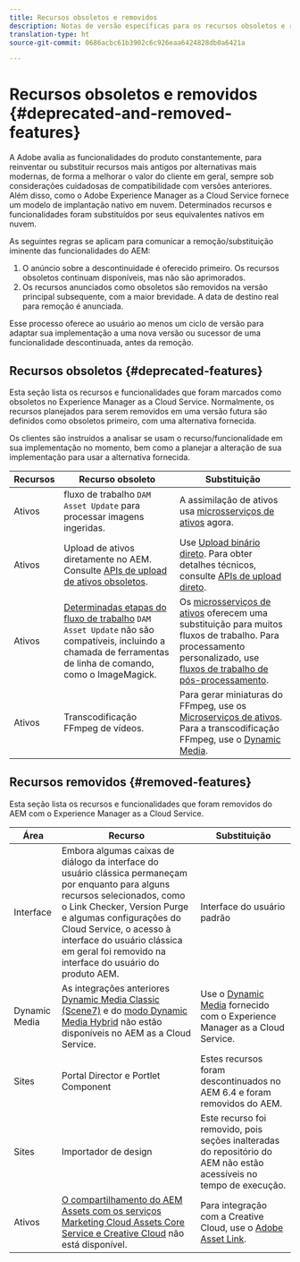 ```yaml
---
title: Recursos obsoletos e removidos
description: Notas de versão específicas para os recursos obsoletos e removidos do Adobe Experience Manager as a Cloud Service.
translation-type: ht
source-git-commit: 0686acbc61b3902c6c926eaa6424828db0a6421a

---
```



# Recursos obsoletos e removidos {#deprecated-and-removed-features}

A Adobe avalia as funcionalidades do produto constantemente, para reinventar ou substituir recursos mais antigos por alternativas mais modernas, de forma a melhorar o valor do cliente em geral, sempre sob considerações cuidadosas de compatibilidade com versões anteriores. Além disso, como o Adobe Experience Manager as a Cloud Service fornece um modelo de implantação nativo em nuvem. Determinados recursos e funcionalidades foram substituídos por seus equivalentes nativos em nuvem.

As seguintes regras se aplicam para comunicar a remoção/substituição iminente das funcionalidades do AEM:

1. O anúncio sobre a descontinuidade é oferecido primeiro. Os recursos obsoletos continuam disponíveis, mas não são aprimorados.
1. Os recursos anunciados como obsoletos são removidos na versão principal subsequente, com a maior brevidade. A data de destino real para remoção é anunciada.

Esse processo oferece ao usuário ao menos um ciclo de versão para adaptar sua implementação a uma nova versão ou sucessor de uma funcionalidade descontinuada, antes da remoção.

## Recursos obsoletos {#deprecated-features}

Esta seção lista os recursos e funcionalidades que foram marcados como obsoletos no Experience Manager as a Cloud Service. Normalmente, os recursos planejados para serem removidos em uma versão futura são definidos como obsoletos primeiro, com uma alternativa fornecida.

Os clientes são instruídos a analisar se usam o recurso/funcionalidade em sua implementação no momento, bem como a planejar a alteração de sua implementação para usar a alternativa fornecida.

| Recursos | Recurso obsoleto | Substituição |
| ------------ | ------------------ | ----------- |
| Ativos | fluxo de trabalho `DAM Asset Update` para processar imagens ingeridas. | A assimilação de ativos usa [microsserviços de ativos](/help/assets/asset-microservices-overview.md) agora. |
| Ativos | Upload de ativos diretamente no AEM. Consulte [APIs de upload de ativos obsoletos](/help/assets/developer-reference-material-apis.md#deprecated-asset-upload-api). | Use [Upload binário direto](/help/assets/add-assets.md). Para obter detalhes técnicos, consulte [APIs de upload direto](/help/assets/developer-reference-material-apis.md#overview-binary-upload). |
| Ativos | [Determinadas etapas do fluxo de trabalho](/help/assets/developer-reference-material-apis.md#post-processing-workflows-steps) `DAM Asset Update` não são compatíveis, incluindo a chamada de ferramentas de linha de comando, como o ImageMagick. | Os [microsserviços de ativos](/help/assets/asset-microservices-overview.md) oferecem uma substituição para muitos fluxos de trabalho. Para processamento personalizado, use [fluxos de trabalho de pós-processamento](/help/assets/asset-microservices-configure-and-use.md#post-processing-workflows). |
| Ativos | Transcodificação FFmpeg de vídeos. | Para gerar miniaturas do FFmpeg, use os [Microserviços de ativos](/help/assets/asset-microservices-overview.md). Para a transcodificação FFmpeg, use o [Dynamic Media](/help/assets/manage-video-assets.md). |

## Recursos removidos {#removed-features}

Esta seção lista os recursos e funcionalidades que foram removidos do AEM com o Experience Manager as a Cloud Service.

| Área | Recurso | Substituição |
| ------------ | ------------------ | ----------- |
| Interface | Embora algumas caixas de diálogo da interface do usuário clássica permaneçam por enquanto para alguns recursos selecionados, como o Link Checker, Version Purge e algumas configurações do Cloud Service, o acesso à interface do usuário clássica em geral foi removido na interface do usuário do produto AEM. | Interface do usuário padrão |
| Dynamic Media | As integrações anteriores [Dynamic Media Classic (Scene7)](https://helpx.adobe.com/experience-manager/6-5/sites/administering/using/scene7.html) e do [modo Dynamic Media Hybrid](https://helpx.adobe.com/experience-manager/6-5/assets/using/config-dynamic.html) não estão disponíveis no AEM as a Cloud Service. | Use o [Dynamic Media](/help/assets/dynamic-media/dynamic-media.md) fornecido com o Experience Manager as a Cloud Service. |
| Sites | Portal Director e Portlet Component | Estes recursos foram descontinuados no AEM 6.4 e foram removidos do AEM. |
| Sites | Importador de design | Este recurso foi removido, pois seções inalteradas do repositório do AEM não estão acessíveis no tempo de execução. |
| Ativos | [O compartilhamento do AEM Assets com os serviços Marketing Cloud Assets Core Service e Creative Cloud](https://docs.adobe.com/content/help/br/experience-manager-65/administering/integration/configure-assets-cc-integration.html) não está disponível. | Para integração com a Creative Cloud, use o [Adobe Asset Link](https://helpx.adobe.com/br/enterprise/using/adobe-asset-link.html). |
